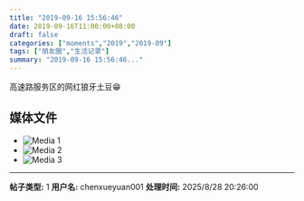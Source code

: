 ```yaml
---
title: "2019-09-16 15:56:46"
date: 2019-09-16T11:00:00+08:00
draft: false
categories: ["moments","2019","2019-09"]
tags: ["朋友圈","生活记录"]
summary: "2019-09-16 15:56:46..."
---
```


高速路服务区的网红狼牙土豆😁

## 媒体文件

- ![Media 1](/Moments/photos/2019-09-16/201909161556460.jpg)
- ![Media 2](/Moments/photos/2019-09-16/201909161556461.jpg)
- ![Media 3](/Moments/photos/2019-09-16/201909161556462.jpg)

---

**帖子类型:** 1
**用户名:** chenxueyuan001
**处理时间:** 2025/8/28 20:26:00